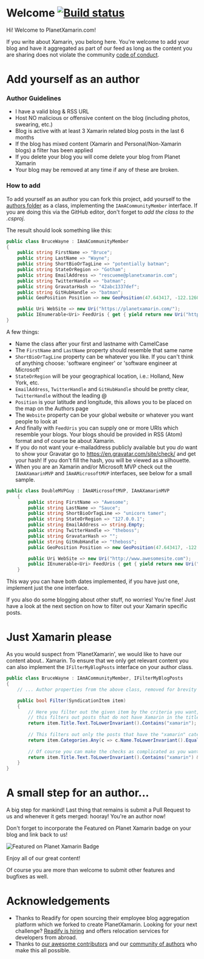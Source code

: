 # Welcome [![Build status](https://ci.appveyor.com/api/projects/status/lpkmo9pftmku26ck?svg=true)](https://ci.appveyor.com/project/ghuntley/planetxamarin)

Hi! Welcome to PlanetXamarin.com!

If you write about Xamarin, you belong here. You're welcome to add your blog and have it aggregated as part of our feed as long as the content you are sharing does not violate the community [code of conduct](https://github.com/planetxamarin/planetxamarin/blob/master/CODE_OF_CONDUCT.md).

# Add yourself as an author

### Author Guidelines
- I have a valid blog & RSS URL
- Host NO malicious or offensive content on the blog (including photos, swearing, etc.)
- Blog is active with at least 3 Xamarin related blog posts in the last 6 months
- If the blog has mixed content (Xamarin and Personal/Non-Xamarin blogs) a filter has been applied
- If you delete your blog you will come delete your blog from Planet Xamarin
- Your blog may be removed at any time if any of these are broken.

### How to add

To add yourself as an author you can fork this project, add yourself to the [authors folder](https://github.com/planetxamarin/planetxamarin/tree/master/src/Firehose.Web/Authors) as a class, implementing the `IAmACommunityMember` interface. If you are doing this via the GitHub editor, don't forget to _add the class to the .csproj_.

The result should look something like this:

``` csharp
public class BruceWayne : IAmACommunityMember
{
    public string FirstName => "Bruce";
    public string LastName => "Wayne";
    public string ShortBioOrTagLine => "potentially batman";
    public string StateOrRegion => "Gotham";
    public string EmailAddress => "rescueme@planetxamarin.com";
    public string TwitterHandle => "batman";
    public string GravatarHash => "42abc1337def";
    public string GitHubHandle => "batman";
    public GeoPosition Position => new GeoPosition(47.643417, -122.126083);

    public Uri WebSite => new Uri("https://planetxamarin.com/");
    public IEnumerable<Uri> FeedUris { get { yield return new Uri("https://planetxamarin.com/rss"); } }
}
```

A few things: 
- Name the class after your first and lastname with CamelCase
- The `FirstName` and `LastName` property should resemble that same name
- `ShortBioOrTagLine` property can be whatever you like. If you can't think of anything choose: 'software engineer' or 'software engineer at Microsoft'
- `StateOrRegion` will be your geographical location, i.e.: Holland, New York, etc.
- `EmailAddress`, `TwitterHandle` and `GitHubHandle` should be pretty clear, `TwitterHandle` without the leading @
- `Position` is your latitude and longitude, this allows you to be placed on the map on the Authors page
- The `Website` property can be your global website or whatever you want people to look at
- And finally with `FeedUris` you can supply one or more URIs which resemble your blogs. Your blogs should be provided in RSS (Atom) format and of course be about Xamarin. 
- If you do not want your e-mailaddress publicly available but you _do_ want to show your Gravatar go to https://en.gravatar.com/site/check/ and get your hash! If you don't fill the hash, you will be viewed as a silhouette.
- When you are an Xamarin and/or Microsoft MVP check out the `IAmAXamarinMVP` and `IAmAMicrosoftMVP` interfaces, see below for a small sample.

``` csharp
public class DoubleMVPGuy : IAmAMicrosoftMVP, IAmAXamarinMVP
    {
        public string FirstName => "Awesome";
        public string LastName => "Sauce";
        public string ShortBioOrTagLine => "unicorn tamer";
        public string StateOrRegion => "127.0.0.1";
        public string EmailAddress => string.Empty;
        public string TwitterHandle => "theboss";
        public string GravatarHash => "";
        public string GitHubHandle => "theboss";
        public GeoPosition Position => new GeoPosition(47.643417, -122.126083);

        public Uri WebSite => new Uri("http://www.awesomesite.com");
        public IEnumerable<Uri> FeedUris { get { yield return new Uri("http://www.awesomesite.com/feed/"); } }
    }
```

This way you can have both dates implemented, if you have just one, implement just the one interface.

If you also do some blogging about other stuff, no worries! You're fine! Just have a look at the next section on how to filter out your Xamarin specific posts.

# Just Xamarin please

As you would suspect from 'PlanetXamarin', we would like to have our content about.. Xamarin. To ensure that we only get relevant content you can also implement the `IFilterMyBlogPosts` interface on your author class.

``` csharp
public class BruceWayne : IAmACommunityMember, IFilterMyBlogPosts
{
    // ... Author properties from the above class, removed for brevity

    public bool Filter(SyndicationItem item)
    {
        // Here you filter out the given item by the criteria you want, i.e.
        // this filters out posts that do not have Xamarin in the title
        return item.Title.Text.ToLowerInvariant().Contains("xamarin");
        
        // This filters out only the posts that have the "xamarin" category
        return item.Categories.Any(c => c.Name.ToLowerInvariant().Equals("xamarin"));
        
        // Of course you can make the checks as complicated as you want and combine some stuff
        return item.Title.Text.ToLowerInvariant().Contains("xamarin") && item.Categories.Any(c => c.Name.ToLowerInvariant().Equals("xamarin"));
    }
}
```

# A small step for an author...

A big step for mankind! Last thing that remains is submit a Pull Request to us and whenever it gets merged: hooray! You're an author now!

Don't forget to incorporate the Featured on Planet Xamarin badge on your blog and link back to us!


![Featured on Planet Xamarin Badge](https://www.planetxamarin.com/Content/img/planetxamarin-featured-badge.png)

Enjoy all of our great content! 

Of course you are more than welcome to submit other features and bugfixes as well.

# Acknowledgements
* Thanks to Readify for open sourcing their employee blog aggregation platform which we forked to create PlanetXamarin. Looking for your next challenge? [Readify is hiring](https://join.readify.net/?source=StaffReferral&campaign=geoffrey.huntley) and offers relocation services for developers from abroad.
* Thanks to [our awesome contributors](https://github.com/planetxamarin/planetxamarin/graphs/contributors) and our [community of authors](https://github.com/planetxamarin/planetxamarin/tree/master/src/Firehose.Web/Authors) who make this all possible.
